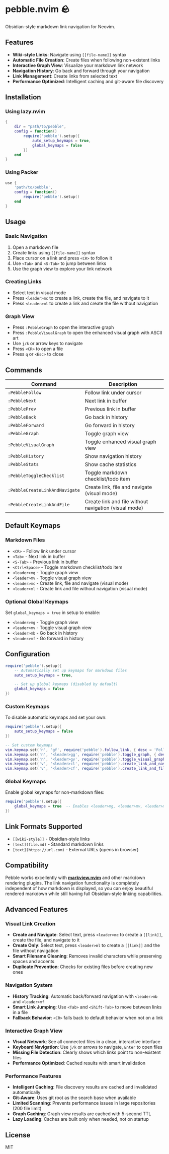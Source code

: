 # pebble.nvim 🪨

Obsidian-style markdown link navigation for Neovim.

## Features

- **Wiki-style Links**: Navigate using `[[file-name]]` syntax
- **Automatic File Creation**: Create files when following non-existent links
- **Interactive Graph View**: Visualize your markdown link network
- **Navigation History**: Go back and forward through your navigation
- **Link Management**: Create links from selected text
- **Performance Optimized**: Intelligent caching and git-aware file discovery

## Installation

### Using lazy.nvim
```lua
{
    dir = "path/to/pebble",
    config = function()
        require('pebble').setup({
            auto_setup_keymaps = true,
            global_keymaps = false
        })
    end
}
```

### Using Packer
```lua
use {
    'path/to/pebble',
    config = function()
        require('pebble').setup()
    end
}
```

## Usage

### Basic Navigation
1. Open a markdown file
2. Create links using `[[file-name]]` syntax
3. Place cursor on a link and press `<CR>` to follow it
4. Use `<Tab>` and `<S-Tab>` to jump between links
5. Use the graph view to explore your link network

### Creating Links
- Select text in visual mode
- Press `<leader>mc` to create a link, create the file, and navigate to it
- Press `<leader>ml` to create a link and create the file without navigation

### Graph View
- Press `:PebbleGraph` to open the interactive graph
- Press `:PebbleVisualGraph` to open the enhanced visual graph with ASCII art
- Use `j/k` or arrow keys to navigate
- Press `<CR>` to open a file
- Press `q` or `<Esc>` to close

## Commands

| Command | Description |
|---------|-------------|
| `:PebbleFollow` | Follow link under cursor |
| `:PebbleNext` | Next link in buffer |
| `:PebblePrev` | Previous link in buffer |
| `:PebbleBack` | Go back in history |
| `:PebbleForward` | Go forward in history |
| `:PebbleGraph` | Toggle graph view |
| `:PebbleVisualGraph` | Toggle enhanced visual graph view |
| `:PebbleHistory` | Show navigation history |
| `:PebbleStats` | Show cache statistics |
| `:PebbleToggleChecklist` | Toggle markdown checklist/todo item |
| `:PebbleCreateLinkAndNavigate` | Create link, file and navigate (visual mode) |
| `:PebbleCreateLinkAndFile` | Create link and file without navigation (visual mode) |

## Default Keymaps

### Markdown Files
- `<CR>` - Follow link under cursor
- `<Tab>` - Next link in buffer
- `<S-Tab>` - Previous link in buffer
- `<Ctrl+Space>` - Toggle markdown checklist/todo item
- `<leader>mg` - Toggle graph view
- `<leader>mv` - Toggle visual graph view
- `<leader>mc` - Create link, file and navigate (visual mode)
- `<leader>ml` - Create link and file without navigation (visual mode)

### Optional Global Keymaps
Set `global_keymaps = true` in setup to enable:
- `<leader>mg` - Toggle graph view
- `<leader>mv` - Toggle visual graph view
- `<leader>mb` - Go back in history
- `<leader>mf` - Go forward in history

## Configuration

```lua
require('pebble').setup({
    -- Automatically set up keymaps for markdown files
    auto_setup_keymaps = true,

    -- Set up global keymaps (disabled by default)
    global_keymaps = false
})
```

### Custom Keymaps
To disable automatic keymaps and set your own:

```lua
require('pebble').setup({
    auto_setup_keymaps = false
})

-- Set custom keymaps
vim.keymap.set('n', 'gf', require('pebble').follow_link, { desc = 'Follow link' })
vim.keymap.set('n', '<leader>gg', require('pebble').toggle_graph, { desc = 'Toggle graph' })
vim.keymap.set('n', '<leader>gv', require('pebble').toggle_visual_graph, { desc = 'Toggle visual graph' })
vim.keymap.set('v', '<leader>cl', require('pebble').create_link_and_navigate, { desc = 'Create link and navigate' })
vim.keymap.set('v', '<leader>cf', require('pebble').create_link_and_file, { desc = 'Create link and file' })
```

### Global Keymaps
Enable global keymaps for non-markdown files:

```lua
require('pebble').setup({
    global_keymaps = true  -- Enables <leader>mg, <leader>mv, <leader>mb, <leader>mf globally
})
```

## Link Formats Supported

- `[[wiki-style]]` - Obsidian-style links
- `[text](file.md)` - Standard markdown links
- `[text](https://url.com)` - External URLs (opens in browser)

## Compatibility

Pebble works excellently with [**markview.nvim**](https://github.com/OXY2DEV/markview.nvim) and other markdown rendering plugins. The link navigation functionality is completely independent of how markdown is displayed, so you can enjoy beautiful rendered markdown while still having full Obsidian-style linking capabilities.

## Advanced Features

### Visual Link Creation
- **Create and Navigate**: Select text, press `<leader>mc` to create a `[[link]]`, create the file, and navigate to it
- **Create Only**: Select text, press `<leader>ml` to create a `[[link]]` and the file without navigation
- **Smart Filename Cleaning**: Removes invalid characters while preserving spaces and accents
- **Duplicate Prevention**: Checks for existing files before creating new ones

### Navigation System
- **History Tracking**: Automatic back/forward navigation with `<leader>mb` and `<leader>mf`
- **Smart Link Jumping**: Use `<Tab>` and `<Shift-Tab>` to move between links in a file
- **Fallback Behavior**: `<CR>` falls back to default behavior when not on a link

### Interactive Graph View
- **Visual Network**: See all connected files in a clean, interactive interface
- **Keyboard Navigation**: Use `j/k` or arrows to navigate, `Enter` to open files
- **Missing File Detection**: Clearly shows which links point to non-existent files
- **Performance Optimized**: Cached results with smart invalidation

### Performance Features
- **Intelligent Caching**: File discovery results are cached and invalidated automatically
- **Git-Aware**: Uses git root as the search base when available
- **Limited Scanning**: Prevents performance issues in large repositories (200 file limit)
- **Graph Caching**: Graph view results are cached with 5-second TTL
- **Lazy Loading**: Caches are built only when needed, not on startup

## License

MIT
